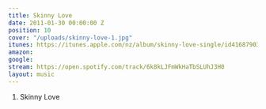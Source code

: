 ```yaml
---
title: Skinny Love
date: 2011-01-30 00:00:00 Z
position: 10
cover: "/uploads/skinny-love-1.jpg"
itunes: https://itunes.apple.com/nz/album/skinny-love-single/id416879036
amazon: 
google: 
stream: https://open.spotify.com/track/6k8kLJFmWkHaTbSLUhJ3H0
layout: music
---
```


1. Skinny Love
